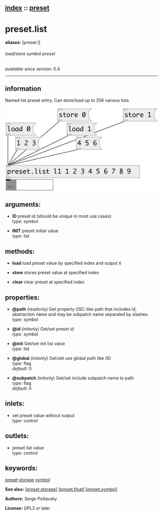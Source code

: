 [index](index.html) :: [preset](category_preset.html)
---

# preset.list
**aliases:** [preset.l]


###### load/store symbol preset

*available since version:* 0.4

---


## information
Named list preset entry. Can store/load up to 256 various lists


[![example](../examples/img/preset.list.jpg)](../examples/pd/preset.list.pd)



## arguments:

* **ID**
preset id (should be unique in most use cases)<br>
_type:_ symbol<br>

* **INIT**
preset initial value<br>
_type:_ list<br>



## methods:

* **load**
load preset value by specified index and output it<br>

* **store**
stores preset value at specified index<br>

* **clear**
clear preset at specified index<br>




## properties:

* **@path** (readonly)
Get property OSC-like path that includes id, abstraction name and may be subpatch
name separated by slashes.<br>
_type:_ symbol<br>

* **@id** (initonly)
Get/set preset id<br>
_type:_ symbol<br>

* **@init** 
Get/set init list value<br>
_type:_ list<br>

* **@global** (initonly)
Get/set use global path like /ID<br>
_type:_ flag<br>
_default:_ 0<br>

* **@subpatch** (initonly)
Get/set include subpatch name to path<br>
_type:_ flag<br>
_default:_ 0<br>



## inlets:

* set preset value without output<br>
_type:_ control



## outlets:

* preset list value<br>
_type:_ control



## keywords:

[preset](keywords/preset.html)
[storage](keywords/storage.html)
[symbol](keywords/symbol.html)



**See also:**
[\[preset.storage\]](preset.storage.html)
[\[preset.float\]](preset.float.html)
[\[preset.symbol\]](preset.symbol.html)




**Authors:** Serge Poltavsky




**License:** GPL3 or later





